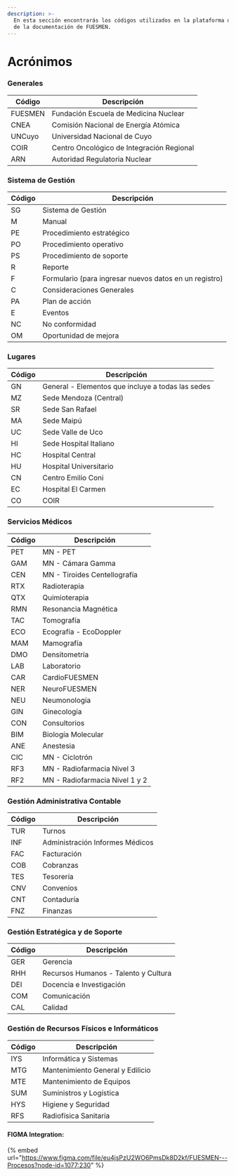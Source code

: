 ```yaml
---
description: >-
  En esta sección encontrarás los códigos utilizados en la plataforma de gestión
  de la documentación de FUESMEN.
---
```


# Acrónimos

### Generales

| Código  | Descripción                               |
| ------- | ----------------------------------------- |
| FUESMEN | Fundación Escuela de Medicina Nuclear     |
| CNEA    | Comisión Nacional de Energía Atómica      |
| UNCuyo  | Universidad Nacional de Cuyo              |
| COIR    | Centro Oncológico de Integración Regional |
| ARN     | Autoridad Regulatoria Nuclear             |

### Sistema de Gestión

| Código | Descripción                                            |
| ------ | ------------------------------------------------------ |
| SG     | Sistema de Gestión                                     |
| M      | Manual                                                 |
| PE     | Procedimiento estratégico                              |
| PO     | Procedimiento operativo                                |
| PS     | Procedimiento de soporte                               |
| R      | Reporte                                                |
| F      | Formulario (para ingresar nuevos datos en un registro) |
| C      | Consideraciones Generales                              |
| PA     | Plan de acción                                         |
| E      | Eventos                                                |
| NC     | No conformidad                                         |
| OM     | Oportunidad de mejora                                  |

### Lugares

| Código | Descripción                                                                                               |
| ------ | --------------------------------------------------------------------------------------------------------- |
| GN     | General - Elementos que incluye a todas las sedes                                                         |
| MZ     | Sede Mendoza (Central)                                                                                    |
| SR     | Sede San Rafael                                                                                           |
| MA     | Sede Maipú                                                                                                |
| UC     | Sede Valle de Uco                                                                                         |
| HI     | Sede Hospital Italiano                                                                                    |
| HC     | Hospital Central                                                                                          |
| HU     | Hospital Universitario                                                                                    |
| CN     | Centro Emilio Coni                                                                                        |
| EC     | Hospital El Carmen                                                                                        |
| CO     | COIR                                                                                                      |

### Servicios Médicos

| Código | Descripción                    |
| ------ | ------------------------------ |
| PET    | MN - PET                       |
| GAM    | MN - Cámara Gamma              |
| CEN    | MN - Tiroides Centellografía   |
| RTX    | Radioterapia                   |
| QTX    | Quimioterapia                  |
| RMN    | Resonancia Magnética           |
| TAC    | Tomografía                     |
| ECO    | Ecografía - EcoDoppler         |
| MAM    | Mamografía                     |
| DMO    | Densitometría                  |
| LAB    | Laboratorio                    |
| CAR    | CardioFUESMEN                  |
| NER    | NeuroFUESMEN                   |
| NEU    | Neumonología                   |
| GIN    | Ginecología                    |
| CON    | Consultorios                   |
| BIM    | Biología Molecular             |
| ANE    | Anestesia                      |
| CIC    | MN - Ciclotrón                 |
| RF3    | MN - Radiofarmacia Nivel 3     |
| RF2    | MN - Radiofarmacia Nivel 1 y 2 |

### Gestión Administrativa Contable

| Código | Descripción                     |
| ------ | ------------------------------- |
| TUR    | Turnos                          |
| INF    | Administración Informes Médicos |
| FAC    | Facturación                     |
| COB    | Cobranzas                       |
| TES    | Tesorería                       |
| CNV    | Convenios                       |
| CNT    | Contaduría                      |
| FNZ    | Finanzas                        |

### Gestión Estratégica y de Soporte

| Código | Descripción                          |
| ------ | ------------------------------------ |
| GER    | Gerencia                             |
| RHH    | Recursos Humanos - Talento y Cultura |
| DEI    | Docencia e Investigación             |
| COM    | Comunicación                         |
| CAL    | Calidad                              |

### Gestión de Recursos Físicos e Informáticos

| Código | Descripción                      |
| ------ | -------------------------------- |
| IYS    | Informática y Sistemas           |
| MTG    | Mantenimiento General y Edilicio |
| MTE    | Mantenimiento de Equipos         |
| SUM    | Suministros y Logística          |
| HYS    | Higiene y Seguridad              |
| RFS    | Radiofísica Sanitaria            |



#### FIGMA Integration:

{% embed url="https://www.figma.com/file/eu4jsPzU2WO6PmsDk8D2kf/FUESMEN---Procesos?node-id=1077:230" %}

